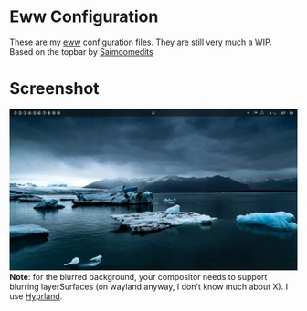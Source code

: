 # Eww Configuration
These are my [eww](https://github.com/elkowar/eww) configuration files. They are still very
much a WIP.  
Based on the topbar by [Saimoomedits](https://github.com/Saimoomedits/eww-widgets)
# Screenshot
![Screenshot of my desktop](./bar/images/desktop.png)
**Note**: for the blurred background, your compositor needs to support blurring layerSurfaces (on wayland anyway,
I don't know much about X). I use [Hyprland](https://github.com/hyprwm/hyprland).
